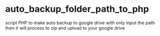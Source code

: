 # auto_backup_folder_path_to_php
script PHP to make auto backup to google drive with only input the path then it will process to zip and upload to your google drive
